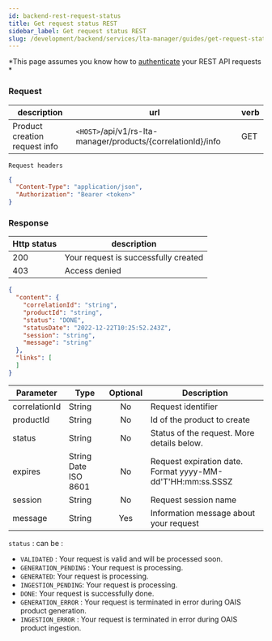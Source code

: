 ```yaml
---
id: backend-rest-request-status
title: Get request status REST
sidebar_label: Get request status REST
slug: /development/backend/services/lta-manager/guides/get-request-status-rest
---
```


*This page assumes you know how to [authenticate](../../authentication/api-guides/get-token-curl.md/) your REST API requests *

### Request 

| description | url | verb |
| ----------- | --- | ---- |
| Product creation request info | `<HOST>`/api/v1/rs-lta-manager/products/{correlationId}/info | GET |

`Request headers`
```json
{
  "Content-Type": "application/json",
  "Authorization": "Bearer <token>"
}
```

### Response

| Http status | description |
| ----------- | ------------ |
| 200         | Your request is successfully created |
| 403         | Access denied |

```json
{
  "content": {
    "correlationId": "string",
    "productId": "string",
    "status": "DONE",
    "statusDate": "2022-12-22T10:25:52.243Z",
    "session": "string",
    "message": "string"
  },
  "links": [
  ]
}
```

| Parameter | Type | Optional | Description |
| --------- | ---- | :--------: | ----------- |
| correlationId | String | No | Request identifier |
| productId | String | No | Id of the product to create |
| status | String | No | Status of the request. More details below.|
| expires | String Date ISO 8601| No |  Request expiration date. Format yyyy-MM-dd'T'HH:mm:ss.SSSZ |
| session | String | No | Request session name |
| message | String | Yes | Information message about your request |

 `status` : can be :
  - `VALIDATED` : Your request is valid and will be processed soon.
  - `GENERATION_PENDING` : Your request is processing.
  - `GENERATED`: Your request is processing.
  - `INGESTION_PENDING`: Your request is processing.
  - `DONE`: Your request is successfully done.
  - `GENERATION_ERROR` : Your request is terminated in error during OAIS product generation.
  - `INGESTION_ERROR` : Your request is terminated in error during OAIS product ingestion.
